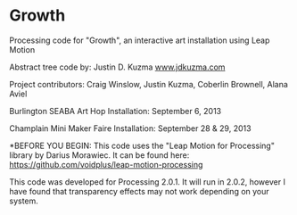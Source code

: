 Growth
======

Processing code for "Growth", an interactive art installation using Leap Motion

Abstract tree code by: Justin D. Kuzma
www.jdkuzma.com

Project contributors: Craig Winslow, Justin Kuzma, Coberlin Brownell, Alana Aviel

Burlington SEABA Art Hop Installation: September 6, 2013

Champlain Mini Maker Faire Installation: September 28 & 29, 2013

*BEFORE YOU BEGIN:
This code uses the "Leap Motion for Processing" library by Darius Morawiec. It can be found here:
https://github.com/voidplus/leap-motion-processing

This code was developed for Processing 2.0.1. It will run in 2.0.2, however I have found that transparency effects may not work depending on your system.
